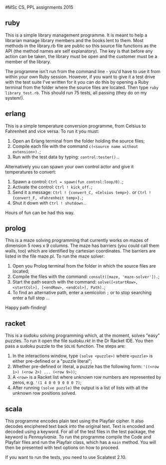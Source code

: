 #MSc CS, PPL assignments 2015
## ruby
This is a simple library management programme. It is meant to help a librarian manage library members and the books lent to them. Most methods in the library.rb file are public so this source file functions as the API (the method names are self explanatory). The key is that before any action can be taken, the library must be open and the customer must be a member of the library. 

The programme isn't run from the command line - you'd have to use it from within your own Ruby session. However, if you want to give it a test drive with the test suite I've written for it you can do this by opening a Ruby terminal from the folder where the source files are located. Then type ```ruby library_test.rb```. This should run 75 tests, all passing (they do on my system!). 

## erlang
This is a simple temperature conversion programme, from Celsius to Fahrenheit and vice versa. To run it you must:

1. Open an Erlang terminal from the folder holding the source files;
2. Compile each file with the command ```c(<source name without extension>).```;
3. Run with the test data by typing: ```control:tester().```.

Alternatively you can spawn your own control actor and give it temperatures to convert:

1. Spawn a control: ```Ctrl = spawn(fun control:loop/0).```;
2. Activate the control: ```Ctrl ! kick_off.```;
3. Send it a message: ```Ctrl ! {convert_C, <Celsius temp>}.``` or ```Ctrl ! {convert_F, <Fahrenheit temp>}.```;
4. Shut it down with ```Ctrl ! shutdown.```.

Hours of fun can be had this way. 

## prolog
This is a maze solving programming that currently works on mazes of dimension 5 rows x 9 columns. The maze has barriers (you could call them walls, too) which are identified by cartesian coordinates. The barriers are listed in the file maze.pl. To run the maze solver:

1. Open you Prolog terminal from the folder in which the source files are located;
2. Compile the files with the command: ```consult([maze, 'maze-solver']).```;
3. Start the path search with the command: ```solve([<startRow>, <startCol>], [<endRow>, <endCol>], Path).```;
4. To find an alternative path, enter a semicolon ```;``` or to stop searching enter a full stop ```.```.

Happy path-finding! 

## racket
This is a sudoku solving programming which, at the moment, solves "easy" puzzles. To run it open the file *sudoku.rkt* in the Dr Racket IDE. You then pass a sudoku puzzle to the ```SOLVE``` function. The steps are:

1. In the interactions window, type ```(solve <puzzle>)``` where ```<puzzle>``` is either pre-defined or a "puzzle literal";
2. Whether pre-defined or literal, a puzzle has the following form: ```'((<row 1>) (<row 2>) ... (<row 9>))```;
3. A ```<row>``` is a Racket list where unknown row numbers are represented by zeros, e.g. ```'(1 4 0 0 9 0 0 0 7)```;
4. After running ```(solve puzzle)``` the output is a list of lists with all the unknown row positions solved. 

## scala
This programme encodes plain text using the Playfair cipher. It also decodes enciphered text back into the original text. Text is encoded and decoded using a keyword. For all of the test files in the test package, the keyword is *Pennsylvania*. To run the programme compile the Code and Playfair files and run the Playfair class, which has a ```main``` method. You will then be presented with text options on how to proceed. 

If you want to run the tests, you need to use Scalatest 2.10.
